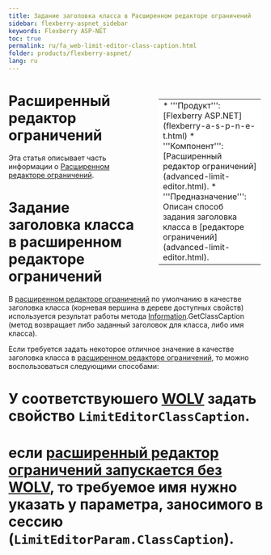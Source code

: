 ```yaml
---
title: Задание заголовка класса в Расширенном редакторе ограничений
sidebar: flexberry-aspnet_sidebar
keywords: Flexberry ASP-NET
toc: true
permalink: ru/fa_web-limit-editor-class-caption.html
folder: products/flexberry-aspnet/
lang: ru
---
```


<div style="margin:5px; padding-left:28px; float:right; width:40%; outline:1px solid white;">
<br>
<table border="0" width="100%" bgcolor="#6495ED">
<tbody><tr><td bgcolor="#FFFFFF">
* '''Продукт''': [Flexberry ASP.NET](flexberry-a-s-p-n-e-t.html)
* '''Компонент''': [Расширенный редактор ограничений](advanced-limit-editor.html).
* '''Предназначение''': Описан способ задания заголовка класса в [редакторе ограничений](advanced-limit-editor.html).
</td>
</tr></tbody></table></a>
</div>



# Расширенный редактор ограничений
Эта статья описывает часть информации о [Расширенном редакторе ограничений](advanced-limit-editor.html).

# Задание заголовка класса в расширенном редакторе ограничений
В [расширенном редакторе ограничений](advanced-limit-editor.html) по умолчанию в качестве заголовка класса (корневая вершина в дереве доступных свойств) используется результат работы метода [Information](information-class-as-metadata-supervisor.html).GetClassCaption (метод возвращает либо заданный заголовок для класса, либо имя класса).

Если требуется задать некоторое отличное значение в качестве заголовка класса в [расширенном редакторе ограничений](advanced-limit-editor.html), то можно воспользоваться следующими способами:
# У соответствуюшего [WOLV](web-object-list-view.html) задать свойство `LimitEditorClassCaption`.
# если [расширенный редактор ограничений запускается без WOLV](limit-editor-without-w-o-l-v.html), то требуемое имя нужно указать у параметра, заносимого в сессию (`LimitEditorParam.ClassCaption`).

